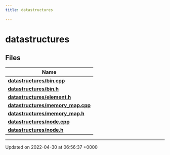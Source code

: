 ```yaml
---
title: datastructures

---
```


# datastructures



## Files

| Name           |
| -------------- |
| **[datastructures/bin.cpp](Files/bin_8cpp.md#file-bin.cpp)**  |
| **[datastructures/bin.h](Files/bin_8h.md#file-bin.h)**  |
| **[datastructures/element.h](Files/element_8h.md#file-element.h)**  |
| **[datastructures/memory_map.cpp](Files/memory__map_8cpp.md#file-memory-map.cpp)**  |
| **[datastructures/memory_map.h](Files/memory__map_8h.md#file-memory-map.h)**  |
| **[datastructures/node.cpp](Files/node_8cpp.md#file-node.cpp)**  |
| **[datastructures/node.h](Files/node_8h.md#file-node.h)**  |






-------------------------------

Updated on 2022-04-30 at 06:56:37 +0000

